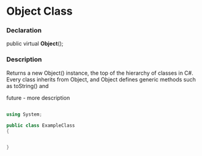 # Object Class

### Declaration

public virtual **Object**();

### Description

Returns a new Object() instance, the top of the hierarchy of classes in C#. Every class inherits from Object, and Object defines generic methods such as toString() and 





future - more description 






```C#

using System;

public class ExampleClass
{


}

```
